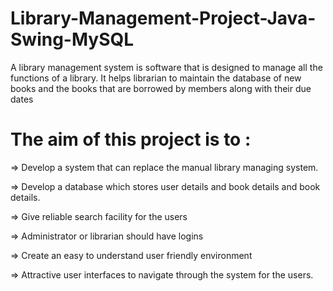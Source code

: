 # Library-Management-Project-Java-Swing-MySQL
A library management system is software that is designed to manage all the functions of a library. It helps librarian to maintain the database of new books and the books that are borrowed by members along with their due dates
# The aim of this project is to : 

=> Develop a system that can replace the manual library managing system.

=> Develop a database which stores user details and book details and book details.

=> Give reliable search facility for the users

=> Administrator or librarian should have logins

=> Create an easy to understand user friendly environment

=> Attractive user interfaces to navigate through the system for the users.
